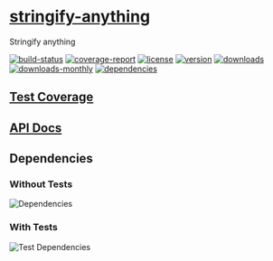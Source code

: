 # [stringify-anything](https://bagrounds.gitlab.io/stringify-anything)

Stringify anything

[![build-status](https://gitlab.com/bagrounds/stringify-anything/badges/master/build.svg)](https://gitlab.com/bagrounds/stringify-anything/commits/master)
[![coverage-report](https://gitlab.com/bagrounds/stringify-anything/badges/master/coverage.svg)](https://gitlab.com/bagrounds/stringify-anything/commits/master)
[![license](https://img.shields.io/npm/l/stringify-anything.svg)](https://www.npmjs.com/package/stringify-anything)
[![version](https://img.shields.io/npm/v/stringify-anything.svg)](https://www.npmjs.com/package/stringify-anything)
[![downloads](https://img.shields.io/npm/dt/stringify-anything.svg)](https://www.npmjs.com/package/stringify-anything)
[![downloads-monthly](https://img.shields.io/npm/dm/stringify-anything.svg)](https://www.npmjs.com/package/stringify-anything)
[![dependencies](https://david-dm.org/bagrounds/stringify-anything/status.svg)](https://david-dm.org/bagrounds/stringify-anything)

## [Test Coverage](https://bagrounds.gitlab.io/stringify-anything/coverage/lcov-report/index.html)

## [API Docs](https://bagrounds.gitlab.io/stringify-anything/docs/index.html)

## Dependencies

### Without Tests

![Dependencies](https://bagrounds.gitlab.io/stringify-anything/img/dependencies.svg)

### With Tests

![Test Dependencies](https://bagrounds.gitlab.io/stringify-anything/img/dependencies-test.svg)

